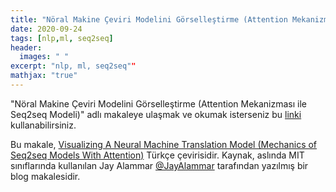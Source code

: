 ```yaml
---
title: "Nöral Makine Çeviri Modelini Görselleştirme (Attention Mekanizması ile Seq2seq Modeli)"
date: 2020-09-24
tags: [nlp,ml, seq2seq]
header: 
  images: " "
excerpt: "nlp, ml, seq2seq""
mathjax: "true"
---
```


"Nöral Makine Çeviri Modelini Görselleştirme (Attention Mekanizması ile Seq2seq Modeli)" adlı makaleye ulaşmak ve okumak isterseniz
bu [linki](https://medium.com/@SenemAktas/n%C3%B6ral-makine-%C3%A7eviri-modelini-g%C3%B6rselle%C5%9Ftirme-seq2seq-modelinin-attention-mekanizmas%C4%B1-b12581b5a1df) kullanabilirsiniz. 

Bu makale, [Visualizing A Neural Machine Translation Model (Mechanics of Seq2seq Models With Attention)](https://jalammar.github.io/visualizing-neural-machine-translation-mechanics-of-seq2seq-models-with-attention/) Türkçe çevirisidir. Kaynak, aslında MIT sınıflarında kullanılan Jay Alammar [@JayAlammar](https://twitter.com/JayAlammar) tarafından yazılmış bir blog makalesidir.

